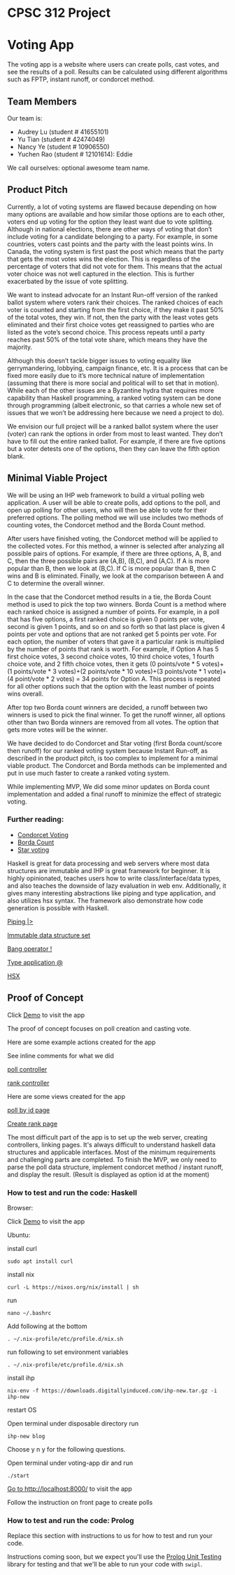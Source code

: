 # CPSC 312 Project

# Voting App

The voting app is a website where users can create polls, cast votes, and see the results of a poll. Results can be calculated using different algorithms such as FPTP, instant runoff, or condorcet method.


## Team Members

Our team is:

+ Audrey Lu (student # 41655101)
+ Yu Tian (student # 42474049)
+ Nancy Ye (student # 10906550)
+ Yuchen Rao  (student # 12101614): Eddie

We call ourselves: optional awesome team name.

## Product Pitch

Currently, a lot of voting systems are flawed because depending on how many options are available and how similar those options are to each other, voters end up voting for the option they least want due to vote splitting. Although in national elections, there are other ways of voting that don’t include voting for a candidate belonging to a party. For example, in some countries, voters cast points and the party with the least points wins. In Canada, the voting system is first past the post which means that the party that gets the most votes wins the election. This is regardless of the percentage of voters that did not vote for them. This means that the actual voter choice was not well captured in the election. This is further exacerbated by the issue of vote splitting.

We want to instead advocate for an Instant Run-off version of the ranked ballot system where voters rank their choices. The ranked choices of each voter is counted and starting from the first choice, if they make it past 50% of the total votes, they win. If not, then the party with the least votes gets eliminated and their first choice votes get reassigned to parties who are listed as the vote’s second choice. This process repeats until a party reaches past 50% of the total vote share, which means they have the majority.

Although this doesn’t tackle bigger issues to voting equality like gerrymandering, lobbying, campaign finance, etc. It is a process that can be fixed more easily due to it’s more technical nature of implementation (assuming that there is more social and political will to set that in motion). While each of the other issues are a Byzantine hydra that requires more capability than Haskell programming, a ranked voting system can be done through programming (albeit electronic, so that carries a whole new set of issues that we won’t be addressing here because we need a project to do).

We envision our full project will be a ranked ballot system where the user (voter) can rank the options in order from most to least wanted. They don’t have to fill out the entire ranked ballot. For example, if there are five options but a voter detests one of the options, then they can leave the fifth option blank.

## Minimal Viable Project

We will be using an IHP web framework to build a virtual polling web application. A user will be able to create polls, add options to the poll, and open up polling for other users, who will then be able to vote for their preferred options. The polling method we will use includes two methods of counting votes, the Condorcet method and the Borda Count method.

After users have finished voting, the Condorcet method will be applied to the collected votes. For this method, a winner is selected after analyzing all possible pairs of options. For example, if there are three options, A, B, and C, then the three possible pairs are (A,B), (B,C), and (A,C). If A is more popular than B, then we look at (B,C). If C is more popular than B, then C wins and B is eliminated. Finally, we look at the comparison between A and C to determine the overall winner.

In the case that the Condorcet method results in a tie, the Borda Count method is used to pick the top two winners. Borda Count is a method where each ranked choice is assigned a number of points. For example, in a poll that has five options, a first ranked choice is given 0 points per vote, second is given 1 points, and so on and so forth so that last place is given 4 points per vote and options that are not ranked get 5 points per vote. For each option, the number of voters that gave it a particular rank is multiplied by the number of points that rank is worth. For example, if Option A has 5 first choice votes, 3 second choice votes, 10 third choice votes, 1 fourth choice vote, and 2 fifth choice votes, then it gets (0 points/vote * 5 votes)+(1 points/vote * 3 votes)+(2 points/vote * 10 votes)+(3 points/vote * 1 vote)+(4 point/vote * 2 votes) = 34 points for Option A. This process is repeated for all other options such that the option with the least number of points wins overall.

After top two Borda count winners are decided, a runoff between two winners is used to pick the final winner. To get the runoff winner, all options other than two Borda winners are removed from all votes. The option that gets more votes will be the winner.

We have decided to do Condorcet and Star voting (first Borda count/score then runoff) for our ranked voting system because Instant Run-off, as described in the product pitch, is too complex to implement for a minimal viable product. The Condorcet and Borda methods can be implemented and put in use much faster to create a ranked voting system.
 
While implementing MVP, We did some minor updates on Borda count implementation and added a final runoff to minimize the effect of strategic voting.
### Further reading: 
* [Condorcet Voting](https://www.opavote.com/methods/condorcet-voting)
* [Borda Count](https://www2.math.upenn.edu/~deturck/m170/wk10/lecture/vote2.html) 
* [Star voting](https://en.wikipedia.org/wiki/STAR_voting)

Haskell is great for data processing and web servers where most data structures are immutable and IHP is great framework for beginner. It is highly opinionated, teaches users how to write class/interface/data types, and also teaches the downside of lazy evaluation in web env. Additionally, it gives many interesting abstractions like piping and type application, and also utilizes hsx syntax. The framework also demonstrate how code generation is possible with Haskell.

[Piping |>](https://github.com/JimmyRowland/votingApp/blob/99454c306784af2721bd9e65d23c63170f635f65/voting-app/Web/Controller/Polls.hs#L24-L26)

[Immutable data structure set](https://github.com/JimmyRowland/votingApp/blob/99454c306784af2721bd9e65d23c63170f635f65/voting-app/Web/Controller/Ranks.hs#L15-L16)

[Bang operator !](https://github.com/JimmyRowland/votingApp/blob/99454c306784af2721bd9e65d23c63170f635f65/voting-app/Web/Types.hs#L15)

[Type application @](https://github.com/JimmyRowland/votingApp/blob/99454c306784af2721bd9e65d23c63170f635f65/voting-app/Web/Controller/Ranks.hs#L69-L70)

[HSX](https://github.com/JimmyRowland/votingApp/blob/99454c306784af2721bd9e65d23c63170f635f65/voting-app/Web/View/Polls/Show.hs#L6-L25)

## Proof of Concept

Click [Demo](https://onwnaiaphfjekhzifptgaqlfzzkdjsji.ihpapp.com/) to visit the app

The proof of concept focuses on poll creation and casting vote.

Here are some example actions created for the app

See inline comments for what we did

[poll controller](https://github.students.cs.ubc.ca/tfoolery/CPSC-312-project/blob/7d8cce64f5b58f1764af4af494950a0d2b8597eb/voting-app/Web/Controller/Polls.hs#L21-L32)

[rank controller](https://github.students.cs.ubc.ca/tfoolery/CPSC-312-project/blob/7d8cce64f5b58f1764af4af494950a0d2b8597eb/voting-app/Web/Controller/Ranks.hs#L10-L30)

Here are some views created for the app

[poll by id page](https://github.students.cs.ubc.ca/tfoolery/CPSC-312-project/blob/7d8cce64f5b58f1764af4af494950a0d2b8597eb/voting-app/Web/View/Polls/Show.hs#L6-L45)

[Create rank page](https://github.students.cs.ubc.ca/tfoolery/CPSC-312-project/blob/7d8cce64f5b58f1764af4af494950a0d2b8597eb/voting-app/Web/View/Ranks/New.hs#L1-L31)

The most difficult part of the app is to set up the web server, creating controllers, linking pages.
It's always difficult to understand haskell data structures and applicable interfaces.
Most of the minimum requirements and challenging parts are completed. To finish the MVP, we only need to parse the poll data structure, implement condorcet method / instant runoff, and display the result.
(Result is displayed as option id at the moment)

### How to test and run the code: Haskell

Browser:

Click [Demo](https://onwnaiaphfjekhzifptgaqlfzzkdjsji.ihpapp.com/) to visit the app

Ubuntu:

install curl

```
sudo apt install curl
```

install nix

```
curl -L https://nixos.org/nix/install | sh
```

run

```
nano ~/.bashrc
```

Add following at the bottom

```
. ~/.nix-profile/etc/profile.d/nix.sh
```

run following to set environment variables
```
. ~/.nix-profile/etc/profile.d/nix.sh
```

install ihp
```
nix-env -f https://downloads.digitallyinduced.com/ihp-new.tar.gz -i ihp-new
```

restart OS

Open terminal under disposable directory run

```
ihp-new blog
```

Choose y n y for the following questions.



Open terminal under voting-app dir and run
```
./start
```

[Go to http://localhost:8000/](http://localhost:8000/) to visit the app

Follow the instruction on front page to create polls

### How to test and run the code: Prolog

Replace this section with instructions to us for how to test and run your code.

Instructions coming soon, but we expect you'll use the [Prolog Unit Testing](https://www.swi-prolog.org/pldoc/doc_for?object=section(%27packages/plunit.html%27)) library for testing and that we'll be able to run your code with `swipl`.

